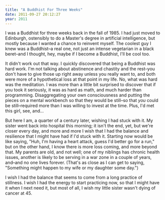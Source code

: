 ```yaml
---
title: "A Buddhist For Three Weeks"
date: 2011-09-27 20:12:27
year: 2011
---
```

I was a Buddhist for three weeks back in the fall of 1985. I had just moved to Edinburgh, ostensibly to do a Master's degree in artificial intelligence, but mostly because I wanted a chance to reinvent myself. The coolest guy I knew was a Buddhist–a real one, not just an intense vegetarian in a black beret–and I thought, hey, maybe if I become a Buddhist, I'll be cool too.

It didn't work out that way. I quickly discovered that being a Buddhist was hard work. I'm not talking about abstinence and chastity and the rest–you don't have to give those up right away unless you really want to, and both were more of a hypothetical loss at that point in my life. No, what was hard was the meditation. I was more than a little bit surprised to discover that if you took it seriously, it was as hard as math, and much harder than programming. Disaggregating your own consciousness and putting the pieces on a mental workbench so that they would be still–so that <em>you</em> could be still–required more than I was willing to invest at the time. Plus, I'd met this girl, see, and…

But here I am, a quarter of a century later, wishing I had stuck with it. My sister went back into hospital this morning; it isn't the end, yet, but we're closer every day, and more and more I wish that I had the balance and resilience that I might have had if I'd stuck with it. Starting now would be like saying, "Huh, I'm having a heart attack, guess I'd better go for a run," but on the other hand, I know there is more loss coming, and more beyond that. My parents are old, and not well; one of my niblings has chronic health issues, another is likely to be serving in a war zone in a couple of years, and–and no one lives forever. (That's as close as I can get to saying, "Something might happen to my wife or my daughter some day.")

I wish I had the balance that seems to come from a long practice of stillness. I wish I had the energy to start practicing now, so that I might have it when I next need it, but most of all, I wish my little sister wasn't dying of cancer at 45.
